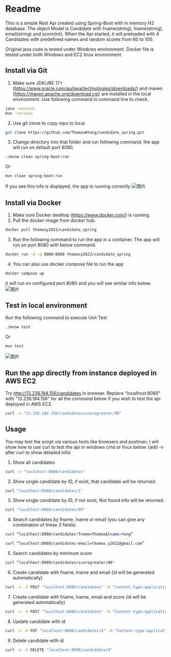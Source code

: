 
# Readme

This is a simple Rest Api created using Spring-Boot with in memory H2 database. The object Model is Candidate with fname(string), lname(string), email(string) and score(int).
When the Api started, it will preloaded with 4 Candidates with predefined names and random scores from 60 to 100.

Original java code is tested under Windows environment. Docker file is tested under both Windows and EC2 linux environment.

## Install via Git

1. Make sure JDK/JRE 17+ (https://www.oracle.com/au/java/technologies/downloads/) and maven (https://maven.apache.org/download.cgi) are installed in the local environment.
Use following command in command line to check.
```sh
java -version
mvn -version
```
2. Use git clone to copy repo to local
```sh
git clone https://github.com/ThomasWYang/candidate_spring.git
```
3. Change directory into that folder and run following command, the app will run on default port 8080.
```sh
./mvnw clean spring-boot:run
```
Or
```sh
mvn clean spring-boot:run
```
If you see this info is displayed, the app is running correctly
![图片](https://user-images.githubusercontent.com/84115795/219512379-42235cb8-0569-4b2c-a6e8-592e8f5369f5.png)

## Install via Docker

1. Make sure Docker desktop (https://www.docker.com/) is running.
2. Pull the docker image from docker hub.
```sh
docker pull thomasy2022/candidate_spring
```
3. Run the following command to run the app in a container. The app will run on port 8080 with below command.
```sh
docker run -d -p 8080:8080 thomasy2022/candidate_spring
```
4. You can also use docker compose file to run the app
```sh
docker compose up
```
It will run on configured port 8080 and you will see similar info below. 
![图片](https://user-images.githubusercontent.com/84115795/219513462-6ecf3fe1-9ce0-4bc9-aa5a-f368f246212d.png)

## Test in local environment

Run the following command to execute Unit Test
```sh
./mvnw test
```
Or
```sh
mvn test
```
![图片](https://user-images.githubusercontent.com/84115795/219512711-6f713a0c-11a8-478e-a95d-a717434f60c9.png)

## Run the app directly from instance deployed in AWS EC2

Try http://13.236.184.156/candidates in browser.
Replace "localhost:8080" with "13.236.184.156" for all the command below if you wish to test the api deployed in AWS EC2.
```sh
curl -v "13.236.184.156/candidates/scoregreater/90"
```

## Usage

You may test the scirpt via various tools like browsers and postman, I will show how to use curl to test the api in windows cmd or linux below. (add -v after curl to show detailed info)
1. Show all candidates
```sh
curl -v "localhost:8080/candidates"
```
2. Show single candidate by ID, if exist, that candidate will be returned. 
```sh
curl "localhost:8080/candidates/1"
```
3. Show single candidate by ID, if not exist, Not found info will be returned. 
```sh
curl "localhost:8080/candidates/99"
```
4. Search candidates by fname, lname or email (you can give any combination of these 3 fields).
```sh
curl “localhost:8080/candidates?fname=Thomas&lname=Yang”
```
```sh
curl “localhost:8080/candidates?email=thomas.y2022@gmail.com”
```
5. Search candidates by minimum score
```sh
curl “localhost:8080/candidates/scoregreater/80"
```
6. Create candidate with fname, lname and email (id will be generated automatically)
```sh
curl -v -X POST "localhost:8080/candidates" -H "Content-type:application/json" -d "{\"fname\": \"aaa\", \"lname\": \"bbb\", \"email\":\"aaa@gmail.com\"}"
```
7. Create candidate with fname, lname, email and score (id will be generated automatically)
```sh
curl -v -X POST "localhost:8080/candidates" -H "Content-type:application/json" -d "{\"fname\": \"mmm\", \"lname\": \"nnn\", \"email\":\"mmm@gmail.com\", \"score\":80}"
```
8. Update candidate with id
```sh
curl -v -X PUT "localhost:8080/candidates/4" -H "Content-type:application/json" -d "{\"fname\": \"xxx\", \"lname\": \"yyy\", \"email\":\"xxx@gmail.com\", \"score\":90}"
```
9. Delete candidate with id
```sh
curl -v -X DELETE "localhost:8080/candidates/4"
```
